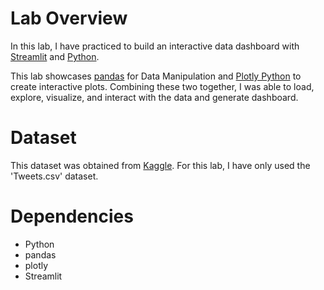 # Lab Overview
In this lab, I have practiced to build an interactive data dashboard with [Streamlit](https://streamlit.io/) and [Python](https://www.python.org/). 

This lab showcases [pandas](https://pandas.pydata.org/) for Data Manipulation and [Plotly Python](https://plotly.com/python/) to create interactive plots. Combining these two together, I was able to load, explore, visualize, and interact with the data and generate dashboard.

# Dataset
This dataset was obtained from [Kaggle](https://www.kaggle.com/datasets/crowdflower/twitter-airline-sentiment). For this lab, I have only used the 'Tweets.csv' dataset. 

# Dependencies
- Python
- pandas
- plotly
- Streamlit